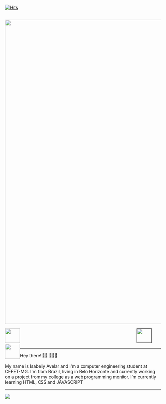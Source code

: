   [![Hits](https://hits.seeyoufarm.com/api/count/incr/badge.svg?url=https%3A%2F%2Fgithub.com%2Fisabellyavelar&count_bg=%23D2186B&title_bg=%230F0Ecolor=https%3A%2F%2Fgithub.com%2Fisabellyavelar&count_bg=%23D2186B&title_bg=%230F0Ecolor=E&icon=iconify.sviconify%23BD0D87&title=Perfil+visualizações&edge_flat=true)](https://hits.seeyoufarm.com)
   
   
   &nbsp;&nbsp;&nbsp;&nbsp;&nbsp;&nbsp;&nbsp;&nbsp;&nbsp;&nbsp;&nbsp;&nbsp;&nbsp;&nbsp;&nbsp;&nbsp;&nbsp; &nbsp;&nbsp;&nbsp;&nbsp;&nbsp;&nbsp;&nbsp;&nbsp;&nbsp;<img src = "https://github.com/isabellyavelar/isabellyavelar/blob/main/Header/isabelly%20avelar%20(7).gif" width = "980px">
  
 &nbsp;&nbsp;&nbsp;&nbsp;&nbsp;&nbsp;&nbsp;&nbsp;&nbsp;&nbsp;&nbsp;&nbsp;&nbsp;&nbsp;&nbsp;&nbsp;&nbsp; &nbsp;&nbsp;&nbsp;&nbsp;&nbsp;&nbsp;&nbsp;&nbsp;&nbsp;&nbsp;&nbsp;&nbsp;&nbsp;&nbsp;&nbsp;&nbsp;&nbsp;&nbsp; &nbsp;&nbsp;&nbsp;&nbsp;&nbsp;&nbsp;&nbsp;&nbsp;&nbsp;&nbsp;&nbsp;&nbsp;&nbsp;&nbsp;&nbsp;&nbsp;&nbsp;&nbsp; &nbsp;&nbsp;&nbsp;&nbsp;&nbsp;&nbsp;&nbsp;&nbsp;&nbsp;&nbsp;&nbsp;&nbsp;&nbsp;&nbsp;&nbsp;&nbsp;&nbsp;&nbsp; &nbsp;&nbsp;&nbsp;&nbsp;&nbsp;&nbsp;&nbsp;&nbsp;&nbsp;&nbsp;&nbsp;&nbsp;&nbsp;&nbsp;&nbsp;&nbsp;&nbsp;&nbsp; &nbsp; <a href=""> <img height="48" src="https://github.com/isabellyavelar/isabellyavelar/blob/2168e104af13bf5b7f89016f095ee44b16b70090/Icons/icons8-linkedin-48.png" style="max-width:100%;"></a> <a href="https://twitter.com/DejourBelly" style="float: left"> <img height="48" src="https://github.com/isabellyavelar/isabellyavelar/blob/2168e104af13bf5b7f89016f095ee44b16b70090/Icons/icons8-twitter.gif" style="max-width:100%;"></a> <a href="mailto:avelar.isabelly@gmail.com" style="float: left"> <img height="48" src="https://github.com/isabellyavelar/isabellyavelar/blob/2168e104af13bf5b7f89016f095ee44b16b70090/Icons/icons8-gmail-48%20(1).png" style="max-width:100%;"></a>

   
  <!-- <a href=""> <img height="48" src="https://github.com/isabellyavelar/isabellyavelar/blob/2168e104af13bf5b7f89016f095ee44b16b70090/Icons/icons8-linkedin-48.png" style="max-width:100%;"></a> 
   
  <a href="https://twitter.com/dejourbelly" style="float: left"> <img height="48" src="https://github.com/isabellyavelar/isabellyavelar/blob/2168e104af13bf5b7f89016f095ee44b16b70090/Icons/icons8-twitter.gif" style="max-width:100%;"></a>

   <a href="mailto:avelar.isabelly@gmail.com" style="float: left"> <img height="48" src="https://github.com/isabellyavelar/isabellyavelar/blob/2168e104af13bf5b7f89016f095ee44b16b70090/Icons/icons8-gmail-48%20(1).png" style="max-width:100%;"></a> -->
  
   
   
   <hr>
   Hey there! 👋🏾 👩🏾‍💻 <br><br>
   My name is Isabelly Avelar and I'm a computer engineering student at CEFET-MG. I'm from Brazil, living in Belo Horizonte and currently working on a project from my college as a web programming monitor. I’m currently learning HTML, CSS and JAVASCRIPT.
  
  <hr>
  
  ![](https://github-profile-summary-cards.vercel.app/api/cards/profile-details?username=vn7n24fzkq&theme=monokai)
  
  

